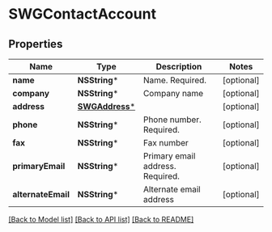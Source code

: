 # SWGContactAccount

## Properties
Name | Type | Description | Notes
------------ | ------------- | ------------- | -------------
**name** | **NSString*** | Name. Required. | [optional] 
**company** | **NSString*** | Company name | [optional] 
**address** | [**SWGAddress***](SWGAddress.md) |  | [optional] 
**phone** | **NSString*** | Phone number. Required. | [optional] 
**fax** | **NSString*** | Fax number | [optional] 
**primaryEmail** | **NSString*** | Primary email address. Required. | [optional] 
**alternateEmail** | **NSString*** | Alternate email address | [optional] 

[[Back to Model list]](../README.md#documentation-for-models) [[Back to API list]](../README.md#documentation-for-api-endpoints) [[Back to README]](../README.md)


